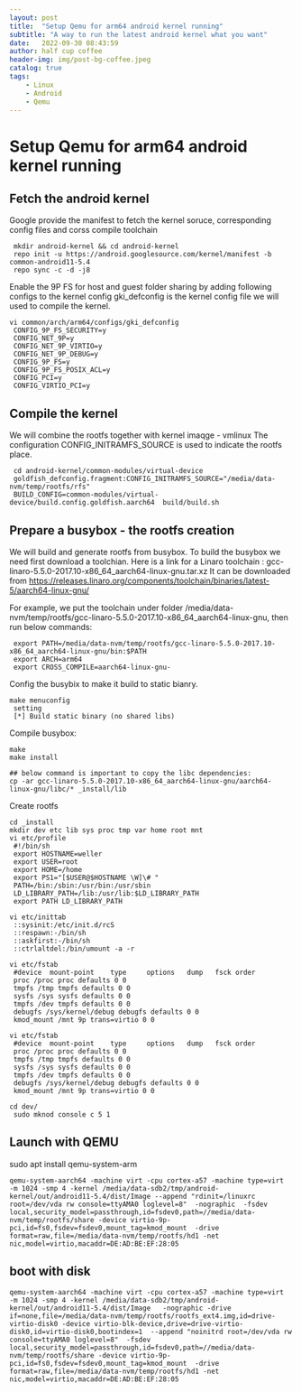 ```yaml
---
layout: post
title:  "Setup Qemu for arm64 android kernel running"
subtitle: "A way to run the latest android kernel what you want"
date:   2022-09-30 08:43:59
author: half cup coffee
header-img: img/post-bg-coffee.jpeg
catalog: true
tags:	
    - Linux
    - Android
    - Qemu
---
```


# Setup Qemu for arm64 android kernel running 

## Fetch the android kernel
Google provide the manifest to fetch the kernel soruce, corresponding config files and corss compile toolchain
   
~~~
 mkdir android-kernel && cd android-kernel
 repo init -u https://android.googlesource.com/kernel/manifest -b common-android11-5.4
 repo sync -c -d -j8
~~~
   
Enable the 9P FS for host and guest folder sharing by adding following configs to the kernel config
gki_defconfig is the kernel config file we will used to compile the kernel.
~~~
vi common/arch/arm64/configs/gki_defconfig
 CONFIG_9P_FS_SECURITY=y
 CONFIG_NET_9P=y
 CONFIG_NET_9P_VIRTIO=y
 CONFIG_NET_9P_DEBUG=y
 CONFIG_9P_FS=y
 CONFIG_9P_FS_POSIX_ACL=y
 CONFIG_PCI=y
 CONFIG_VIRTIO_PCI=y
~~~
   
## Compile the kernel
We will combine the rootfs together with kernel imaqge - vmlinux
The configuration CONFIG_INITRAMFS_SOURCE is used to indicate the rootfs place.
~~~
 cd android-kernel/common-modules/virtual-device
 goldfish_defconfig.fragment:CONFIG_INITRAMFS_SOURCE="/media/data-nvm/temp/rootfs/rfs"
 BUILD_CONFIG=common-modules/virtual-device/build.config.goldfish.aarch64  build/build.sh
~~~
   
## Prepare a busybox - the rootfs creation
We will build and generate rootfs from busybox. To build the busybox we need first download a toolchian.
Here is a link for a Linaro toolchain : gcc-linaro-5.5.0-2017.10-x86_64_aarch64-linux-gnu.tar.xz
It can be downloaded from https://releases.linaro.org/components/toolchain/binaries/latest-5/aarch64-linux-gnu/

For example, we put the toolchain under folder /media/data-nvm/temp/rootfs/gcc-linaro-5.5.0-2017.10-x86_64_aarch64-linux-gnu,
then run below commands:

~~~
 export PATH=/media/data-nvm/temp/rootfs/gcc-linaro-5.5.0-2017.10-x86_64_aarch64-linux-gnu/bin:$PATH
 export ARCH=arm64
 export CROSS_COMPILE=aarch64-linux-gnu-
~~~
   
Config the busybix to make it build to static bianry.

~~~
make menuconfig
 setting
 [*] Build static binary (no shared libs)
~~~

Compile busybox:

~~~
make
make install

## below command is important to copy the libc dependencies: 
cp -ar gcc-linaro-5.5.0-2017.10-x86_64_aarch64-linux-gnu/aarch64-linux-gnu/libc/* _install/lib
~~~
   
Create rootfs

~~~
cd _install
mkdir dev etc lib sys proc tmp var home root mnt  
vi etc/profile
 #!/bin/sh
 export HOSTNAME=weller
 export USER=root
 export HOME=/home
 export PS1="[$USER@$HOSTNAME \W]\# "
 PATH=/bin:/sbin:/usr/bin:/usr/sbin
 LD_LIBRARY_PATH=/lib:/usr/lib:$LD_LIBRARY_PATH
 export PATH LD_LIBRARY_PATH
~~~


~~~
vi etc/inittab
 ::sysinit:/etc/init.d/rcS
 ::respawn:-/bin/sh
 ::askfirst:-/bin/sh
 ::ctrlaltdel:/bin/umount -a -r
~~~


~~~
vi etc/fstab
 #device  mount-point    type     options   dump   fsck order
 proc /proc proc defaults 0 0
 tmpfs /tmp tmpfs defaults 0 0
 sysfs /sys sysfs defaults 0 0
 tmpfs /dev tmpfs defaults 0 0
 debugfs /sys/kernel/debug debugfs defaults 0 0
 kmod_mount /mnt 9p trans=virtio 0 0
~~~


~~~
vi etc/fstab
 #device  mount-point    type     options   dump   fsck order
 proc /proc proc defaults 0 0
 tmpfs /tmp tmpfs defaults 0 0
 sysfs /sys sysfs defaults 0 0
 tmpfs /dev tmpfs defaults 0 0
 debugfs /sys/kernel/debug debugfs defaults 0 0
 kmod_mount /mnt 9p trans=virtio 0 0
~~~
   
~~~
cd dev/
 sudo mknod console c 5 1
~~~

## Launch with QEMU

sudo apt install qemu-system-arm

~~~
qemu-system-aarch64 -machine virt -cpu cortex-a57 -machine type=virt  -m 1024 -smp 4 -kernel /media/data-sdb2/tmp/android-kernel/out/android11-5.4/dist/Image --append "rdinit=/linuxrc root=/dev/vda rw console=ttyAMA0 loglevel=8"  -nographic  -fsdev local,security_model=passthrough,id=fsdev0,path=//media/data-nvm/temp/rootfs/share -device virtio-9p-pci,id=fs0,fsdev=fsdev0,mount_tag=kmod_mount  -drive format=raw,file=/media/data-nvm/temp/rootfs/hd1 -net nic,model=virtio,macaddr=DE:AD:BE:EF:28:05
~~~
   
## boot with disk
~~~
qemu-system-aarch64 -machine virt -cpu cortex-a57 -machine type=virt  -m 1024 -smp 4 -kernel /media/data-sdb2/tmp/android-kernel/out/android11-5.4/dist/Image   -nographic -drive if=none,file=/media/data-nvm/temp/rootfs/rootfs_ext4.img,id=drive-virtio-disk0 -device virtio-blk-device,drive=drive-virtio-disk0,id=virtio-disk0,bootindex=1  --append "noinitrd root=/dev/vda rw console=ttyAMA0 loglevel=8"  -fsdev local,security_model=passthrough,id=fsdev0,path=//media/data-nvm/temp/rootfs/share -device virtio-9p-pci,id=fs0,fsdev=fsdev0,mount_tag=kmod_mount  -drive format=raw,file=/media/data-nvm/temp/rootfs/hd1 -net nic,model=virtio,macaddr=DE:AD:BE:EF:28:05
~~~
